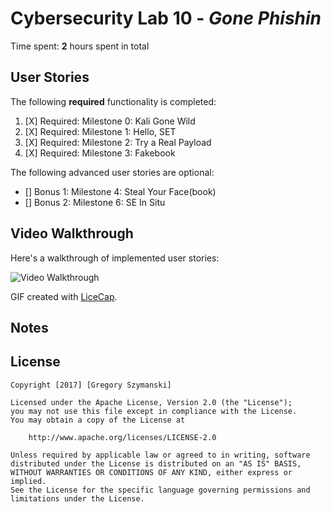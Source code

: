 # Cybersecurity Lab 10 - *Gone Phishin* 

Time spent: **2** hours spent in total 

## User Stories

The following **required** functionality is completed:

1. [X]  Required: Milestone 0: Kali Gone Wild
2. [X]  Required: Milestone 1: Hello, SET
3. [X]  Required: Milestone 2: Try a Real Payload
4. [X]  Required: Milestone 3: Fakebook


The following advanced user stories are optional:

* []  Bonus 1: Milestone 4: Steal Your Face(book)  
* []  Bonus 2: Milestone 6: SE In Situ 

## Video Walkthrough

Here's a walkthrough of implemented user stories:

<img src='walk10_lab.gif' title='Video Walkthrough' width='' alt='Video Walkthrough' />

GIF created with [LiceCap](http://www.cockos.com/licecap/).

## Notes


## License

    Copyright [2017] [Gregory Szymanski]

    Licensed under the Apache License, Version 2.0 (the "License");
    you may not use this file except in compliance with the License.
    You may obtain a copy of the License at

        http://www.apache.org/licenses/LICENSE-2.0

    Unless required by applicable law or agreed to in writing, software
    distributed under the License is distributed on an "AS IS" BASIS,
    WITHOUT WARRANTIES OR CONDITIONS OF ANY KIND, either express or implied.
    See the License for the specific language governing permissions and
    limitations under the License.
